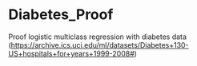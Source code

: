 # Diabetes_Proof
Proof logistic multiclass regression with diabetes data (https://archive.ics.uci.edu/ml/datasets/Diabetes+130-US+hospitals+for+years+1999-2008#)
